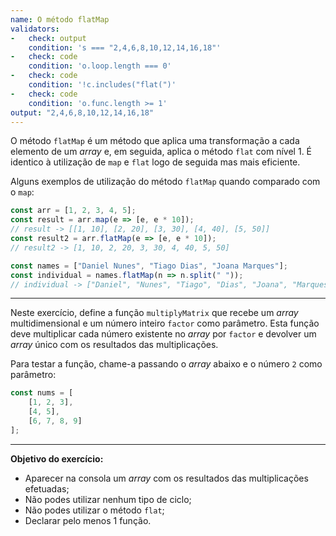 ```yaml
---
name: O método flatMap
validators:
-   check: output
    condition: 's === "2,4,6,8,10,12,14,16,18"'
-   check: code
    condition: 'o.loop.length === 0'
-   check: code
    condition: '!c.includes("flat(")'
-   check: code
    condition: 'o.func.length >= 1'
output: "2,4,6,8,10,12,14,16,18"
---
```


O método `flatMap` é um método que aplica uma transformação a cada elemento de um *array* e, em seguida, aplica o método `flat` com nível 1. É identico à utilização de `map` e `flat` logo de seguida mas mais eficiente.

Alguns exemplos de utilização do método `flatMap` quando comparado com o `map`:

```js
const arr = [1, 2, 3, 4, 5];
const result = arr.map(e => [e, e * 10]);
// result -> [[1, 10], [2, 20], [3, 30], [4, 40], [5, 50]]
const result2 = arr.flatMap(e => [e, e * 10]);
// result2 -> [1, 10, 2, 20, 3, 30, 4, 40, 5, 50]
```

```js
const names = ["Daniel Nunes", "Tiago Dias", "Joana Marques"];
const individual = names.flatMap(n => n.split(" "));
// individual -> ["Daniel", "Nunes", "Tiago", "Dias", "Joana", "Marques"]
```

***

Neste exercício, define a função `multiplyMatrix` que recebe um *array* multidimensional e um número inteiro `factor` como parâmetro. Esta função deve multiplicar cada número existente no *array* por `factor` e devolver um *array* único com os resultados das multiplicações.

Para testar a função, chame-a passando o *array* abaixo e o número `2` como parâmetro:

```js
const nums = [
    [1, 2, 3],
    [4, 5],
    [6, 7, 8, 9]
];
```

***

**Objetivo do exercício:**
- Aparecer na consola um *array* com os resultados das multiplicações efetuadas;
- Não podes utilizar nenhum tipo de ciclo;
- Não podes utilizar o método `flat`;
- Declarar pelo menos 1 função.